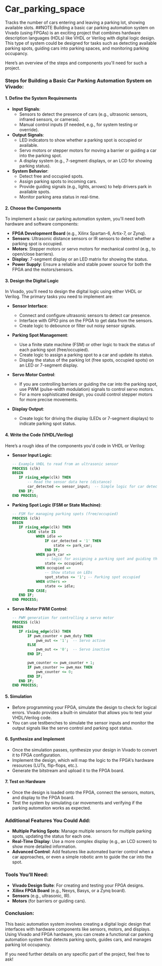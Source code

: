 # Car_parking_space
Tracks the number of cars entering and leaving a parking lot, showing available slots.
##NOTE
Building a basic car parking automation system on Vivado (using FPGAs) is an exciting project that combines hardware description languages (HDLs) like VHDL or Verilog with digital logic design. This type of system could be designed for tasks such as detecting available parking spots, guiding cars into parking spaces, and monitoring parking occupancy.

Here’s an overview of the steps and components you'll need for such a project.

### Steps for Building a Basic Car Parking Automation System on Vivado:

#### 1. **Define the System Requirements**
   - **Input Signals**:
     - Sensors to detect the presence of cars (e.g., ultrasonic sensors, infrared sensors, or cameras).
     - Manual control inputs (if needed, e.g., for system testing or override).
   - **Output Signals**:
     - LED indicators to show whether a parking spot is occupied or available.
     - Servo motors or stepper motors for moving a barrier or guiding a car into the parking spot.
     - A display system (e.g., 7-segment displays, or an LCD for showing parking status).
   - **System Behavior**:
     - Detect free and occupied spots.
     - Assign parking spots to incoming cars.
     - Provide guiding signals (e.g., lights, arrows) to help drivers park in available spots.
     - Monitor parking area status in real-time.

#### 2. **Choose the Components**
   To implement a basic car parking automation system, you'll need both hardware and software components:
   - **FPGA Development Board** (e.g., Xilinx Spartan-6, Artix-7, or Zynq).
   - **Sensors**: Ultrasonic distance sensors or IR sensors to detect whether a parking spot is occupied.
   - **Motors**: Stepper motors or servo motors for mechanical control (e.g., to open/close barriers).
   - **Display**: 7-segment display or an LED matrix for showing the status.
   - **Power Supply**: Ensure a reliable and stable power source for both the FPGA and the motors/sensors.

#### 3. **Design the Digital Logic**
   In Vivado, you’ll need to design the digital logic using either VHDL or Verilog. The primary tasks you need to implement are:

   - **Sensor Interface**:
     - Connect and configure ultrasonic sensors to detect car presence.
     - Interface with GPIO pins on the FPGA to get data from the sensors.
     - Create logic to debounce or filter out noisy sensor signals.

   - **Parking Spot Management**:
     - Use a finite state machine (FSM) or other logic to track the status of each parking spot (free/occupied).
     - Create logic to assign a parking spot to a car and update its status.
     - Display the status of the parking lot (free spots, occupied spots) on an LED or 7-segment display.

   - **Servo Motor Control**:
     - If you are controlling barriers or guiding the car into the parking spot, use PWM (pulse-width modulation) signals to control servo motors.
     - For a more sophisticated design, you could control stepper motors for more precise movements.
   
   - **Display Output**:
     - Create logic for driving the display (LEDs or 7-segment displays) to indicate parking spot status.

#### 4. **Write the Code (VHDL/Verilog)**
   Here’s a rough idea of the components you'd code in VHDL or Verilog:

   - **Sensor Input Logic**:
     ```vhdl
     -- Example VHDL to read from an ultrasonic sensor
     PROCESS (clk)
     BEGIN
        IF rising_edge(clk) THEN
            -- Read the sensor data here (distance)
            car_detected <= sensor_input;  -- Simple logic for car detection
        END IF;
     END PROCESS;
     ```

   - **Parking Spot Logic (FSM or State Machine)**:
     ```vhdl
     -- FSM for managing parking spots (free/occupied)
     PROCESS (clk)
     BEGIN
        IF rising_edge(clk) THEN
            CASE state IS
                WHEN idle =>
                    IF car_detected = '1' THEN
                        state <= park_car;
                    END IF;
                WHEN park_car =>
                    -- logic for assigning a parking spot and guiding the car
                    state <= occupied;
                WHEN occupied =>
                    -- Show status on LEDs
                    spot_status <= '1'; -- Parking spot occupied
                WHEN others =>
                    state <= idle;
            END CASE;
        END IF;
     END PROCESS;
     ```

   - **Servo Motor PWM Control**:
     ```vhdl
     -- PWM generation for controlling a servo motor
     PROCESS (clk)
     BEGIN
        IF rising_edge(clk) THEN
            IF pwm_counter < pwm_duty THEN
                pwm_out <= '1';  -- Servo active
            ELSE
                pwm_out <= '0';  -- Servo inactive
            END IF;

            pwm_counter <= pwm_counter + 1;
            IF pwm_counter >= pwm_max THEN
                pwm_counter <= 0;
            END IF;
        END IF;
     END PROCESS;
     ```

#### 5. **Simulation**
   - Before programming your FPGA, simulate the design to check for logical errors. Vivado provides a built-in simulator that allows you to test your VHDL/Verilog code.
   - You can use testbenches to simulate the sensor inputs and monitor the output signals like the servo control and parking spot status.

#### 6. **Synthesize and Implement**
   - Once the simulation passes, synthesize your design in Vivado to convert it to FPGA configuration.
   - Implement the design, which will map the logic to the FPGA's hardware resources (LUTs, flip-flops, etc.).
   - Generate the bitstream and upload it to the FPGA board.

#### 7. **Test on Hardware**
   - Once the design is loaded onto the FPGA, connect the sensors, motors, and display to the FPGA board.
   - Test the system by simulating car movements and verifying if the parking automation works as expected.

### Additional Features You Could Add:
- **Multiple Parking Spots**: Manage multiple sensors for multiple parking spots, updating the status for each one.
- **Real-Time Display**: Use a more complex display (e.g., an LCD screen) to show more detailed information.
- **Advanced Control**: Add features like automated barrier control when a car approaches, or even a simple robotic arm to guide the car into the spot.

### Tools You’ll Need:
- **Vivado Design Suite**: For creating and testing your FPGA designs.
- **Xilinx FPGA Board** (e.g., Nexys, Basys, or a Zynq board).
- **Sensors** (e.g., ultrasonic, IR).
- **Motors** (for barriers or guiding cars).

### Conclusion:
This basic automation system involves creating a digital logic design that interfaces with hardware components like sensors, motors, and displays. Using Vivado and FPGA hardware, you can create a functional car parking automation system that detects parking spots, guides cars, and manages parking lot occupancy.

If you need further details on any specific part of the project, feel free to ask!
